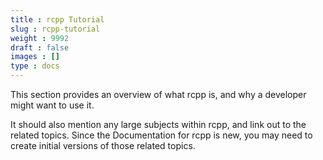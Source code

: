 ```yaml
---
title : rcpp Tutorial
slug : rcpp-tutorial
weight : 9992
draft : false
images : []
type : docs
---
```


This section provides an overview of what rcpp is, and why a developer might want to use it.

It should also mention any large subjects within rcpp, and link out to the related topics.  Since the Documentation for rcpp is new, you may need to create initial versions of those related topics.

